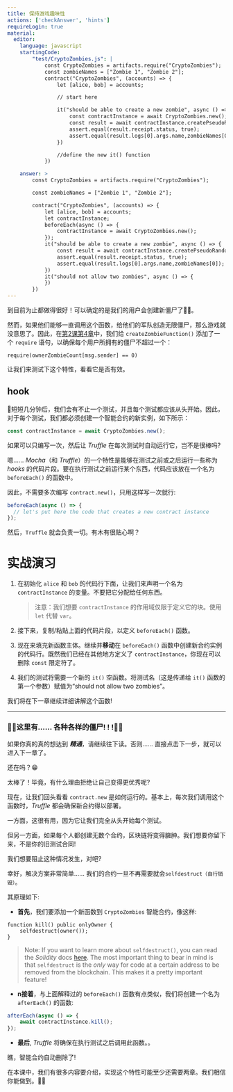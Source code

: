 ```yaml
---
title: 保持游戏趣味性
actions: ['checkAnswer', 'hints']
requireLogin: true
material:
  editor:
    language: javascript
    startingCode:
        "test/CryptoZombies.js": |
            const CryptoZombies = artifacts.require("CryptoZombies");
            const zombieNames = ["Zombie 1", "Zombie 2"];
            contract("CryptoZombies", (accounts) => {
                let [alice, bob] = accounts;

                // start here

                it("should be able to create a new zombie", async () => {
                    const contractInstance = await CryptoZombies.new();
                    const result = await contractInstance.createPseudoRandomZombie(zombieNames[0], {from: alice});
                    assert.equal(result.receipt.status, true);
                    assert.equal(result.logs[0].args.name,zombieNames[0]);
                })

                //define the new it() function
            })

    answer: >
        const CryptoZombies = artifacts.require("CryptoZombies");

        const zombieNames = ["Zombie 1", "Zombie 2"];

        contract("CryptoZombies", (accounts) => {
            let [alice, bob] = accounts;
            let contractInstance;
            beforeEach(async () => {
                contractInstance = await CryptoZombies.new();
            });
            it("should be able to create a new zombie", async () => {
                const result = await contractInstance.createPseudoRandomZombie(zombieNames[0], {from: alice});
                assert.equal(result.receipt.status, true);
                assert.equal(result.logs[0].args.name,zombieNames[0]);
            })
            it("should not allow two zombies", async () => {
            })
        })
---
```


到目前为止都做得很好！可以确定的是我们的用户会创建新僵尸了👌🏻。

然而，如果他们能够一直调用这个函数，给他们的军队创造无限僵尸，那么游戏就没意思了。因此，在<a href="https://cryptozombies.io/en/lesson/2/chapter/4" target=_blank>第2课第4章</a>中，我们给 `createZombieFunction()`  添加了一个 `require` 语句，以确保每个用户所拥有的僵尸不超过一个：

```sol
require(ownerZombieCount[msg.sender] == 0)
```

让我们来测试下这个特性，看看它是否有效。

## hook

🤞短短几分钟后，我们会有不止一个测试，并且每个测试都应该从头开始。因此，对于每个测试，我们都必须创建一个智能合约的新实例，如下所示：

```javascript
const contractInstance = await CryptoZombies.new();
```

如果可以只编写一次，然后让 _Truffle_ 在每次测试时自动运行它，岂不是很棒吗?

嗯…… _Mocha_（和 _Truffle_）的一个特性是能够在测试之前或之后运行一些称为 _hooks_ 的代码片段。要在执行测试之前运行某个东西，代码应该放在一个名为 `beforeEach()` 的函数中。

因此，不需要多次编写 `contract.new()`，只用这样写一次就行:

```javascript
beforeEach(async () => {
  // let's put here the code that creates a new contract instance
});
```

然后，`Truffle` 就会负责一切。有木有很贴心啊？

# 实战演习

1.  在初始化 `alice` 和 `bob` 的代码行下面，让我们来声明一个名为 `contractInstance` 的变量。不要把它分配给任何东西。

    >注意：我们想要 `contractInstance` 的作用域仅限于定义它的块。使用 `let` 代替 `var`。

2.  接下来，复制/粘贴上面的代码片段，以定义 `beforeEach()` 函数。

3.  现在来填充新函数主体。继续并**移动**在 `beforeEach()` 函数中创建新合约实例的代码行。既然我们已经在其他地方定义了 `contractInstance`，你现在可以删除 `const` 限定符了。

4.  我们的测试将需要一个新的 `it()` 空函数。将测试名（这是传递给 `it()` 函数的第一个参数）赋值为“should not allow two zombies”。

我们将在下一章继续详细讲解这个函数!

---

### 🧟‍♂️这里有…… 各种各样的僵尸! ! !🧟‍♂️

如果你真的真的想达到 **_精通_**，请继续往下读。否则…… 直接点击下一步，就可以进入下一章了。

还在吗？😁

太棒了！毕竟，有什么理由拒绝让自己变得更优秀呢?

现在，让我们回头看看 `contract.new` 是如何运行的。基本上，每次我们调用这个函数时，_Truffle_ 都会确保新合约得以部署。

一方面，这很有用，因为它让我们完全从头开始每个测试。

但另一方面，如果每个人都创建无数个合约，区块链将变得臃肿。我们想要你留下来，不是你的旧测试合同!

我们想要阻止这种情况发生，对吧?

幸好，解决方案非常简单…… 我们的合约一旦不再需要就会`selfdestruct（自行销毁）`。

其原理如下:

- **首先**，我们要添加一个新函数到 `CryptoZombies` 智能合约，像这样:

 ```sol
 function kill() public onlyOwner {
     selfdestruct(owner());
 }
 ```
 >Note: If you want to learn more about `selfdestruct()`, you can read the _Solidity_ docs  <a href="https://solidity.readthedocs.io/en/v0.4.21/introduction-to-smart-contracts.html#self-destruct" target=_blank>here</a>. The most important thing to bear in mind is that `selfdestruct` is the _only_ way for code at a certain address to be removed from the blockchain. This makes it a pretty important feature!

- **n接着**，与上面解释过的 `beforeEach()` 函数有点类似，我们将创建一个名为 `afterEach()` 的函数:

 ```javascript
 afterEach(async () => {
     await contractInstance.kill();
 });
 ```

- **最后**, _Truffle_ 将确保在执行测试之后调用此函数。。

瞧，智能合约自动删除了!

在本课中，我们有很多内容要介绍，实现这个特性可能至少还需要两章。我们相信你能做到。💪🏻
